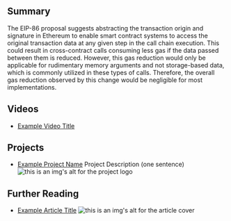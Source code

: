 ## Summary

The EIP-86 proposal suggests abstracting the transaction origin and signature in Ethereum to enable smart contract systems to access the original transaction data at any given step in the call chain execution. This could result in cross-contract calls consuming less gas if the data passed between them is reduced. However, this gas reduction would only be applicable for rudimentary memory arguments and not storage-based data, which is commonly utilized in these types of calls. Therefore, the overall gas reduction observed by this change would be negligible for most implementations.

## Videos

- [Example Video Title](https://www.youtube.com/watch?v=TDGq4aeevgY)

## Projects

- [Example Project Name](https://xxxx.xxx/xxxxx) Project Description (one sentence) ![this is an img's alt for the project logo](https://xxxx.xxx/project-logo.xxx)

## Further Reading

- [Example Article Title](https://xxxx.xxx/xxxxx) ![this is an img's alt for the article cover](https://xxxx.xxx/article-cover.xxx)
